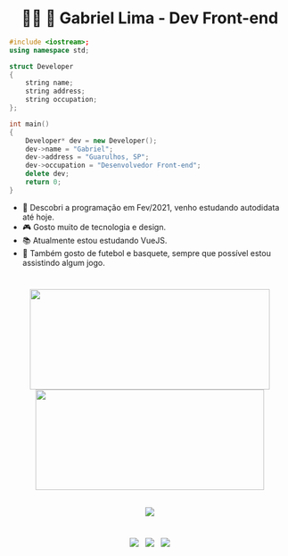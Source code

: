 <h1 align="center" display="inline">👩‍💻 🚀 Gabriel Lima - Dev Front-end</h1>

```cpp
#include <iostream>;
using namespace std;

struct Developer
{
	string name;
	string address;
	string occupation;
};

int main()
{
	Developer* dev = new Developer();
	dev->name = "Gabriel";
	dev->address = "Guarulhos, SP";
	dev->occupation = "Desenvolvedor Front-end";
	delete dev;
	return 0;
}
```

* 💙 Descobri a programação em Fev/2021, venho estudando autodidata até hoje.
* 🎮 Gosto muito de tecnologia e design.
* 📚 Atualmente estou estudando VueJS.
* 🏀 Também gosto de futebol e basquete, sempre que possível estou assistindo algum jogo.

#

<div align="center" display="inline">
  <a href="https://github.com/gabriellima2">
  <img height="180em" src="https://github-readme-stats.vercel.app/api?username=gabriellima2&show_icons=true&theme=prussian&include_all_commits=true&hide_border=true" width="430px"/>
  <img height="180em" src="https://github-readme-stats.vercel.app/api/top-langs/?username=gabriellima2&layout=compact&langs_count=8&theme=prussian&hide_border=true" width="410px"/>
</div>

<br />

<p align="center">
  <a href="https://skillicons.dev">
    <img src="https://skillicons.dev/icons?i=html,css,js,ts,react,nextjs,vue,redux,jest,styledcomponents,tailwind,figma" />
  </a>
</p>

#

<p align="center">
  <a href="mailto:gabriel.rslima10@gmail.com" alt="Link para Gmail" rel="noreferrer" target="_blank">
  <img src="https://img.shields.io/badge/Gmail-D14836?style=for-the-badge&logo=gmail&logoColor=white" /></a>
  &nbsp;
  <a href="https://www.linkedin.com/in/gabriel-lima-860612236" alt="Link para Linkedin" rel="noreferrer" target="_blank">
  <img src="https://img.shields.io/badge/LinkedIn-0077B5?style=for-the-badge&logo=linkedin&logoColor=white" /></a>
  &nbsp;
  <a href="https://gabriellima-frontend.vercel.app/" alt="Link para meu site(portfólio)" rel="noreferrer" target="_blank">
  <img src="https://img.shields.io/badge/Meu%20Website-EDD11D?style=for-the-badge" /></a>
</p>
